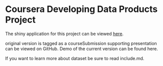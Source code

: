 # Coursera Developing Data Products Project

The shiny application for this project can be viewed [here](https://jlamiell.shinyapps.io/myapp).

original version is tagged as a courseSubmission
supporting presentation can be viewed on GitHub.
Demo of the current version can be found here.

If you want to learn more about dataset be sure to read include.md.
